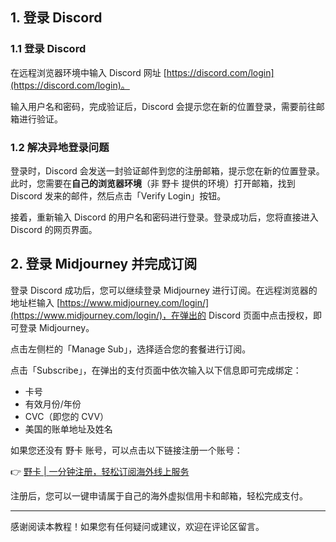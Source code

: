 ## 1. 登录 Discord

### 1.1 登录 Discord

在远程浏览器环境中输入 Discord 网址 [https://discord.com/login](https://discord.com/login)。

输入用户名和密码，完成验证后，Discord 会提示您在新的位置登录，需要前往邮箱进行验证。

### 1.2 解决异地登录问题

登录时，Discord 会发送一封验证邮件到您的注册邮箱，提示您在新的位置登录。此时，您需要在**自己的浏览器环境**（非 野卡 提供的环境）打开邮箱，找到 Discord 发来的邮件，然后点击「Verify Login」按钮。

接着，重新输入 Discord 的用户名和密码进行登录。登录成功后，您将直接进入 Discord 的网页界面。

## 2. 登录 Midjourney 并完成订阅

登录 Discord 成功后，您可以继续登录 Midjourney 进行订阅。在远程浏览器的地址栏输入 [https://www.midjourney.com/login/](https://www.midjourney.com/login/)，在弹出的 Discord 页面中点击授权，即可登录 Midjourney。

点击左侧栏的「Manage Sub」，选择适合您的套餐进行订阅。

点击「Subscribe」，在弹出的支付页面中依次输入以下信息即可完成绑定：
- 卡号
- 有效月份/年份
- CVC（即您的 CVV）
- 美国的账单地址及姓名

如果您还没有 野卡 账号，可以点击以下链接注册一个账号：

👉 [野卡 | 一分钟注册，轻松订阅海外线上服务](https://bit.ly/bewildcard)

注册后，您可以一键申请属于自己的海外虚拟信用卡和邮箱，轻松完成支付。

---

感谢阅读本教程！如果您有任何疑问或建议，欢迎在评论区留言。